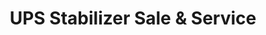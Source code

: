 ---
title: "UPS Stabilizer Sale & Service"
url: /karachi/ups-stabilizer-sale-and-service/
shop: electronics
---